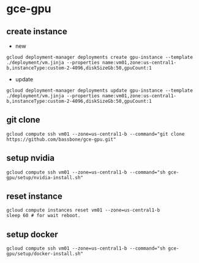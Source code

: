 # gce-gpu

## create instance

* new

```
gcloud deployment-manager deployments create gpu-instance --template ./deployment/vm.jinja --properties name:vm01,zone:us-central1-b,instanceType:custom-2-4096,diskSizeGb:50,gpuCount:1
```

* update

```
gcloud deployment-manager deployments update gpu-instance --template ./deployment/vm.jinja --properties name:vm01,zone:us-central1-b,instanceType:custom-2-4096,diskSizeGb:50,gpuCount:1
```

## git clone

```
gcloud compute ssh vm01 --zone=us-central1-b --command="git clone https://github.com/bassbone/gce-gpu.git"
```

## setup nvidia

```
gcloud compute ssh vm01 --zone=us-central1-b --command="sh gce-gpu/setup/nvidia-install.sh"
```

## reset instance

```
gcloud compute instances reset vm01 --zone=us-central1-b
sleep 60 # for wait reboot.
```

## setup docker

```
gcloud compute ssh vm01 --zone=us-central1-b --command="sh gce-gpu/setup/docker-install.sh"
```
